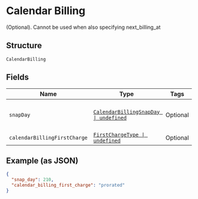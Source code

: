 
# Calendar Billing

(Optional). Cannot be used when also specifying next_billing_at

## Structure

`CalendarBilling`

## Fields

| Name | Type | Tags | Description |
|  --- | --- | --- | --- |
| `snapDay` | [`CalendarBillingSnapDay \| undefined`](../../doc/models/containers/calendar-billing-snap-day.md) | Optional | This is a container for one-of cases. |
| `calendarBillingFirstCharge` | [`FirstChargeType \| undefined`](../../doc/models/first-charge-type.md) | Optional | - |

## Example (as JSON)

```json
{
  "snap_day": 210,
  "calendar_billing_first_charge": "prorated"
}
```

